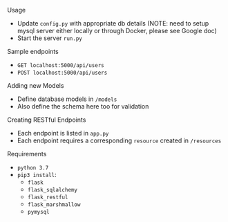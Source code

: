 Usage 
* Update `config.py` with appropriate db details (NOTE: need to setup mysql server either locally or through Docker, please see Google doc)
* Start the server `run.py` 

Sample endpoints
* `GET localhost:5000/api/users`
* `POST localhost:5000/api/users`

Adding new Models 
* Define database models in `/models`
* Also define the schema here too for validation

Creating RESTful Endpoints 
* Each endpoint is listed in `app.py`
* Each endpoint requires a corresponding `resource` created in `/resources`

Requirements 
* `python 3.7`
* `pip3 install`: 
    * `flask`
    * `flask_sqlalchemy`
    * `flask_restful`
    * `flask_marshmallow`
    * `pymysql`
      


